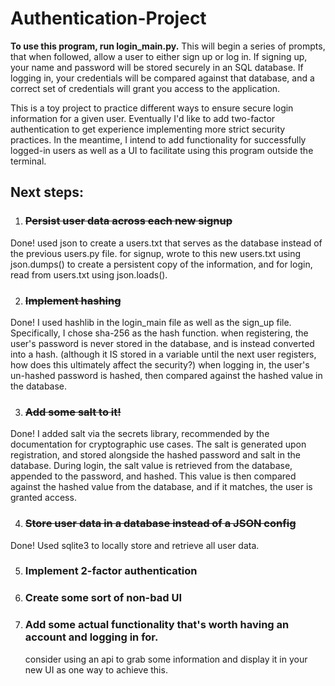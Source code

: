 # Authentication-Project

**To use this program, run login_main.py.** This will begin a series of prompts, that when 
followed, allow a user to either sign up or log in. If signing up, your name and password will be stored securely in an SQL database. If logging in, your credentials will be compared against that database, and a correct set of credentials will grant you access to the application. 
 
This is a toy project to practice different ways to ensure secure login information for a given user. Eventually I'd like to add two-factor authentication to get experience implementing more strict security practices. In the meantime, I intend to add functionality for successfully logged-in users as well as a UI to facilitate using this program outside the terminal.


## Next steps:
1. ### ~~Persist user data across each new signup~~
    
Done! used json to create a users.txt that serves as the database
   instead of the previous users.py file. for signup, wrote to this
   new users.txt using json.dumps() to create a persistent copy of the
   information, and for login, read from users.txt using json.loads().
   
2. ### ~~Implement hashing~~

Done! I used hashlib in the login_main file as well as the sign_up 
      file. Specifically, I chose sha-256 as the hash function. when 
      registering, the user's password is never stored in the database, and is instead converted into a hash. (although it IS stored in a variable until the next user registers, how does this ultimately affect the security?) when logging in, the user's un-hashed password is hashed, then compared against the hashed value in the database.
      
3. ### ~~Add some salt to it!~~

Done! I added salt via the secrets library, recommended by the documentation for cryptographic use cases. The salt is generated upon registration, and stored alongside the hashed password and salt in the database. During login, the salt value is retrieved from the database, appended to the password, and hashed. This value is then compared against the hashed value from the database, and if it matches, the user is granted access.
   
4. ### ~~Store user data in a database instead of a JSON config~~ 

Done! Used sqlite3 to locally store and retrieve all user data.

5. ### Implement 2-factor authentication

6. ### Create some sort of non-bad UI
   
7. ### Add some actual functionality that's worth having an account and logging in for.
    consider using an api to grab some information and display it in your new UI as one way to achieve this.
